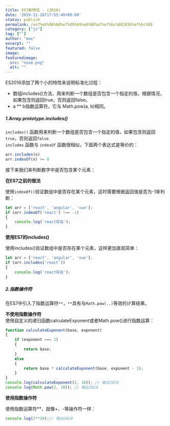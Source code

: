 ```yaml
---
title: ES7新特性 - (2016)
date: '2019-11-26T17:55:40+08:00'
status: publish
permalink: /es7%e6%96%b0%e7%89%b9%e6%80%a7%ef%bc%882016%ef%bc%89
category: ["js"] 
tag: [""]
author: "max"
excerpt: ""
featured: false
image: 
featuredimage:
  src: "none.png"
  alt: ""
---
```

ES2016添加了两个小的特性来说明标准化过程：

- 数组includes()方法，用来判断一个数组是否包含一个指定的值，根据情况，如果包含则返回true，否则返回false。
- a \*\* b指数运算符，它与 Math.pow(a, b)相同。

##### 1.Array.prototype.includes()

`includes()` 函数用来判断一个数组是否包含一个指定的值，如果包含则返回 `true`，否则返回`false`.<br>
`includes` 函数与 `indexOf` 函数很相似，下面两个表达式是等价的：

```js
arr.includes(x)
arr.indexOf(x) >= 0
```

接下来我们来判断数字中是否包含某个元素：

**在ES7之前的做法**<br>

使用`indexOf()`验证数组中是否存在某个元素，这时需要根据返回值是否为-1来判断：

```js
let arr = ['react', 'angular', 'vue'];
if (arr.indexOf('react') !== -1)
{
    console.log('react存在');
}
```

**使用ES7的includes()**<br>

使用includes()验证数组中是否存在某个元素，这样更加直观简单：

```js
let arr = ['react', 'angular', 'vue'];
if (arr.includes('react'))
{
    console.log('react存在');
}
```

##### 2.指数操作符

在ES7中引入了指数运算符`**`，`**`具有与`Math.pow(..)`等效的计算结果。

**不使用指数操作符**<br>
使用自定义的递归函数calculateExponent或者Math.pow()进行指数运算：
```js
function calculateExponent(base, exponent)
{
    if (exponent === 1)
    {
        return base;
    }
    else
    {
        return base * calculateExponent(base, exponent - 1);
    }
}
console.log(calculateExponent(2, 10)); // 输出1024
console.log(Math.pow(2, 10)); // 输出1024
```

**使用指数操作符** <br>

使用指数运算符\*\*，就像+、-等操作符一样：

```js
console.log(2**10);// 输出1024
```
